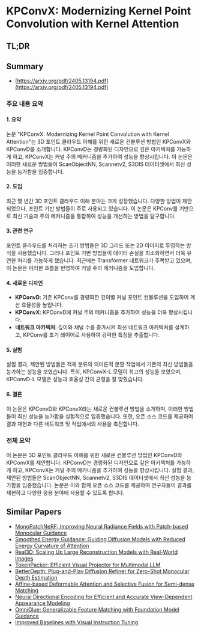 # KPConvX: Modernizing Kernel Point Convolution with Kernel Attention
## TL;DR
## Summary
- [https://arxiv.org/pdf/2405.13194.pdf](https://arxiv.org/pdf/2405.13194.pdf)

### 주요 내용 요약

#### 1. 요약
논문 "KPConvX: Modernizing Kernel Point Convolution with Kernel Attention"는 3D 포인트 클라우드 이해를 위한 새로운 컨볼루션 방법인 KPConvX와 KPConvD를 소개합니다. KPConvD는 경량화된 디자인으로 깊은 아키텍처를 가능하게 하고, KPConvX는 커널 주의 메커니즘을 추가하여 성능을 향상시킵니다. 이 논문은 이러한 새로운 방법들이 ScanObjectNN, Scannetv2, S3DIS 데이터셋에서 최신 성능을 능가함을 입증합니다.

#### 2. 도입
최근 몇 년간 3D 포인트 클라우드 이해 분야는 크게 성장했습니다. 다양한 방법이 제안되었으나, 포인트 기반 방법들이 주로 사용되고 있습니다. 이 논문은 KPConv를 기반으로 최신 기술과 주의 메커니즘을 통합하여 성능을 개선하는 방법을 탐구합니다.

#### 3. 관련 연구
포인트 클라우드를 처리하는 초기 방법들은 3D 그리드 또는 2D 이미지로 투영하는 방식을 사용했습니다. 그러나 포인트 기반 방법들이 데이터 손실을 최소화하면서 더욱 유연한 처리를 가능하게 했습니다. 최근에는 Transformer 네트워크가 주목받고 있으며, 이 논문은 이러한 흐름을 반영하여 커널 주의 메커니즘을 도입합니다.

#### 4. 새로운 디자인
- **KPConvD**: 기존 KPConv를 경량화한 깊이별 커널 포인트 컨볼루션을 도입하여 계산 효율성을 높입니다.
- **KPConvX**: KPConvD에 커널 주의 메커니즘을 추가하여 성능을 더욱 향상시킵니다.
- **네트워크 아키텍처**: 깊이와 채널 수를 증가시켜 최신 네트워크 아키텍처를 설계하고, KPConv를 초기 레이어로 사용하여 강력한 특징을 추출합니다.

#### 5. 실험
실험 결과, 제안된 방법들은 객체 분류와 의미론적 분할 작업에서 기존의 최신 방법들을 능가하는 성능을 보였습니다. 특히, KPConvX-L 모델이 최고의 성능을 보였으며, KPConvD-L 모델은 성능과 효율성 간의 균형을 잘 맞췄습니다.

#### 6. 결론
이 논문은 KPConvD와 KPConvX라는 새로운 컨볼루션 방법을 소개하며, 이러한 방법들이 최신 성능을 능가함을 실험적으로 입증했습니다. 또한, 오픈 소스 코드를 제공하여 결과 재현과 다른 네트워크 및 작업에서의 사용을 촉진합니다.

### 전체 요약
이 논문은 3D 포인트 클라우드 이해를 위한 새로운 컨볼루션 방법인 KPConvD와 KPConvX를 제안합니다. KPConvD는 경량화된 디자인으로 깊은 아키텍처를 가능하게 하고, KPConvX는 커널 주의 메커니즘을 추가하여 성능을 향상시킵니다. 실험 결과, 제안된 방법들은 ScanObjectNN, Scannetv2, S3DIS 데이터셋에서 최신 성능을 능가함을 입증했습니다. 논문은 이와 함께 오픈 소스 코드를 제공하여 연구자들이 결과를 재현하고 다양한 응용 분야에 사용할 수 있도록 합니다.

## Similar Papers
- [MonoPatchNeRF: Improving Neural Radiance Fields with Patch-based Monocular Guidance](2404.08252.md)
- [Smoothed Energy Guidance: Guiding Diffusion Models with Reduced Energy Curvature of Attention](2408.00760.md)
- [Real3D: Scaling Up Large Reconstruction Models with Real-World Images](2406.08479.md)
- [TokenPacker: Efficient Visual Projector for Multimodal LLM](2407.02392.md)
- [BetterDepth: Plug-and-Play Diffusion Refiner for Zero-Shot Monocular Depth Estimation](2407.17952.md)
- [Affine-based Deformable Attention and Selective Fusion for Semi-dense Matching](2405.13874.md)
- [Neural Directional Encoding for Efficient and Accurate View-Dependent Appearance Modeling](2405.14847.md)
- [OmniGlue: Generalizable Feature Matching with Foundation Model Guidance](2405.12979.md)
- [Improved Baselines with Visual Instruction Tuning](2310.03744.md)
